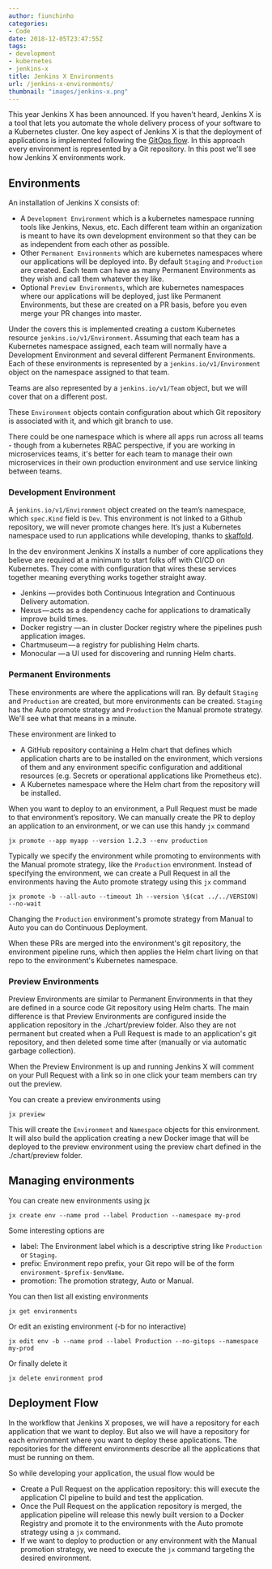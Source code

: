 ```yaml
---
author: fiunchinho
categories:
- Code
date: 2018-12-05T23:47:55Z
tags:
- development
- kubernetes
- jenkins-x
title: Jenkins X Environments
url: /jenkins-x-environments/
thumbnail: "images/jenkins-x.png"
---
```


This year Jenkins X has been announced. If you haven't heard, Jenkins X is a tool that lets you automate the whole delivery process of your software to a Kubernetes cluster.
One key aspect of Jenkins X is that the deployment of applications is implemented following the [GitOps flow](https://www.weave.works/blog/what-is-gitops-really).
In this approach every environment is represented by a Git repository. In this post we'll see how Jenkins X environments work. 

<!--more-->

## Environments
An installation of Jenkins X consists of:

* A `Development Environment` which is a kubernetes namespace running tools like Jenkins, Nexus, etc. Each different team within an organization is meant to have its own development environment so that they can be as independent from each other as possible.
* Other `Permanent Environments` which are kubernetes namespaces where our applications will be deployed into. By default `Staging` and `Production` are created. Each team can have as many Permanent Environments as they wish and call them whatever they like.
* Optional `Preview Environments`, which are kubernetes namespaces where our applications will be deployed, just like Permanent Environments, but these are created on a PR basis, before you even merge your PR changes into master.

Under the covers this is implemented creating a custom Kubernetes resource `jenkins.io/v1/Environment`. 
Assuming that each team has a Kubernetes namespace assigned, each team will normally have a Development Environment and several different Permanent Environments. 
Each of these environments is represented by a `jenkins.io/v1/Environment` object on the namespace assigned to that team.
 
Teams are also represented by a `jenkins.io/v1/Team` object, but we will cover that on a different post.

These `Environment` objects contain configuration about which Git repository is associated with it, and which git branch to use.

There could be one namespace which is where all apps run across all teams - though from a kubernetes RBAC perspective, if you are working in microservices teams, it's better for each team to manage their own microservices in their own production environment and use service linking between teams.

### Development Environment
A `jenkins.io/v1/Environment` object created on the team’s namespace, which `spec.Kind` field is `Dev`. 
This environment is not linked to a Github repository, we will never promote changes here. 
It’s just a Kubernetes namespace used to run applications while developing, thanks to [skaffold](https://github.com/GoogleContainerTools/skaffold).

In the dev environment Jenkins X installs a number of core applications they believe are required at a minimum to start folks off with CI/CD on Kubernetes. They come with configuration that wires these services together meaning everything works together straight away.

* Jenkins — provides both Continuous Integration and Continuous Delivery automation.
* Nexus — acts as a dependency cache for applications to dramatically improve build times.
* Docker registry — an in cluster Docker registry where the pipelines push application images.
* Chartmuseum — a registry for publishing Helm charts.
* Monocular — a UI used for discovering and running Helm charts.

### Permanent Environments
These environments are where the applications will ran. By default `Staging` and `Production` are created, but more environments can be created. `Staging` has the Auto promote strategy and `Production` the Manual promote strategy. We'll see what that means in a minute. 

These environment are linked to

* A GitHub repository containing a Helm chart that defines which application charts are to be installed on the environment, which versions of them and any environment specific configuration and additional resources (e.g. Secrets or operational applications like Prometheus etc). 
* A Kubernetes namespace where the Helm chart from the repository will be installed.

When you want to deploy to an environment, a Pull Request must be made to that environment’s repository. 
We can manually create the PR to deploy an application to an environment, or we can use this handy `jx` command 

```
jx promote --app myapp --version 1.2.3 --env production
```

Typically we specify the environment while promoting to environments with the Manual promote strategy, like the `Production` environment.
Instead of specifying the environment, we can create a Pull Request in all the environments having the Auto promote strategy using this `jx` command

```
jx promote -b --all-auto --timeout 1h --version \$(cat ../../VERSION) --no-wait
```

Changing the `Production` environment's promote strategy from Manual to Auto you can do Continuous Deployment.
 
When these PRs are merged into the environment's git repository, the environment pipeline runs, which then applies the Helm chart living on that repo to the environment's Kubernetes namespace.

### Preview Environments
Preview Environments are similar to Permanent Environments in that they are defined in a source code Git repository using Helm charts.
The main difference is that Preview Environments are configured inside the application repository in the ./chart/preview folder.
Also they are not permanent but created when a Pull Request is made to an application's git repository, and then deleted some time after (manually or via automatic garbage collection). 

When the Preview Environment is up and running Jenkins X will comment on your Pull Request with a link so in one click your team members can try out the preview. 

You can create a preview environments using

```
jx preview
```

This will create the `Environment` and `Namespace` objects for this environment. 
It will also build the application creating a new Docker image that will be deployed to the preview environment using the preview chart defined in the ./chart/preview folder.

## Managing environments
You can create new environments using jx

```
jx create env --name prod --label Production --namespace my-prod
```

Some interesting options are

* label: The Environment label which is a descriptive string like `Production` or `Staging`.
* prefix: Environment repo prefix, your Git repo will be of the form `environment-$prefix-$envName`.
* promotion: The promotion strategy, Auto or Manual.

You can then list all existing environments

```
jx get environments
```

Or edit an existing environment (-b for no interactive)

```
jx edit env -b --name prod --label Production --no-gitops --namespace my-prod
```

Or finally delete it

```
jx delete environment prod
```


## Deployment Flow 
In the workflow that Jenkins X proposes, we will have a repository for each application that we want to deploy. 
But also we will have a repository for each environment where you want to deploy these applications.
The repositories for the different environments describe all the applications that must be running on them. 

So while developing your application, the usual flow would be

* Create a Pull Request on the application repository: this will execute the application CI pipeline to build and test the application.
* Once the Pull Request on the application repository is merged, the application pipeline will release this newly built version to a Docker Registry and promote it to the environments with the Auto promote strategy using a `jx` command.
* If we want to deploy to production or any environment with the Manual promotion strategy, we need to execute the `jx` command targeting the desired environment.